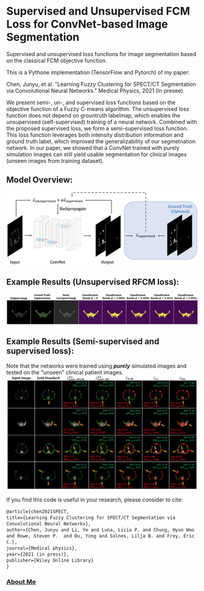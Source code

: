 # Supervised and Unsupervised FCM Loss for ConvNet-based Image Segmentation
Supervised and unsupervised loss functions for image segmentation based on the classical FCM objective function.

This is a Pythone implementation (TensorFlow and Pytorch) of my paper:

Chen, Junyu, et al. "Learning Fuzzy Clustering for SPECT/CT Segmentation via Convolutional Neural Networks." Medical Physics, 2021 (In presee).

We present semi-, un-, and supervised loss functions based on the objective function of a Fuzzy C-means algorithm. The unsupervised loss function does not depend on grountruth labelmap, which enables the unsupervised (self-supervised) training of a neural network. Combined with the proposed supervised loss, we form a semi-supervised loss function. This loss function leverages both intensity distribution information and ground truth label, which improved the generalizability of our segmetnation network. In our paper, we showed that a ConvNet trained with purely simulation images can still yield usable segmentation for clinical images (unseen images from training dataset).

## Model Overview:
<img src="https://github.com/junyuchen245/Semi-supervised_FCM_Loss_for_Segmentation/blob/main/figures/overview.jpg" width="600"/>

## Example Results (Unsupervised RFCM loss):
<img src="https://github.com/junyuchen245/Semi-supervised_FCM_Loss_for_Segmentation/blob/main/figures/beta_results.jpg" width="1000"/>

## Example Results (Semi-supervised and supervised loss):
Note that the networks were trained using ***purely*** simulated images and tested on the "unseen" clinical patient images.
<img src="https://github.com/junyuchen245/Semi-supervised_FCM_Loss_for_Segmentation/blob/main/figures/patient_test.JPG" width="800"/>



If you find this code is useful in your research, please consider to cite:

    @article{chen2021SPECT,
    title={Learning Fuzzy Clustering for SPECT/CT Segmentation via Convolutional Neural Networks},
    author={Chen, Junyu and Li, Ye and Luna, Licia P. and Chung, Hyun Woo and Rowe, Steven P.  and Du, Yong and Solnes, Lilja B. and Frey, Eric C.},
    journal={Medical physics},
    year={2021 (in press)},
    publisher={Wiley Online Library}
    }

 
 
### <a href="https://junyuchen245.github.io"> About Me</a>

